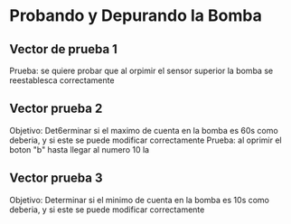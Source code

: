 # Probando y Depurando la Bomba
## Vector de prueba 1 
Prueba: se quiere probar que al orpimir el sensor superior la bomba se reestablesca correctamente 


## Vector prueba 2
Objetivo: Det6erminar si el maximo de cuenta en la bomba es 60s como deberia, y si este se puede modificar correctamente
Prueba: al oprimir el boton "b" hasta llegar al numero 10 la 

## Vector prueba 3
Objetivo: Determinar si el minimo de cuenta en la bomba es 10s como deberia, y si este se puede modificar correctamente
